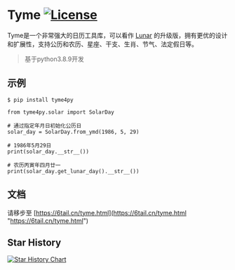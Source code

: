 # Tyme [![License](https://img.shields.io/badge/license-MIT-4EB1BA.svg?style=flat-square)](https://github.com/6tail/tyme4py/blob/master/LICENSE)

Tyme是一个非常强大的日历工具库，可以看作 [Lunar](https://6tail.cn/calendar/api.html "https://6tail.cn/calendar/api.html") 的升级版，拥有更优的设计和扩展性，支持公历和农历、星座、干支、生肖、节气、法定假日等。

> 基于python3.8.9开发

## 示例

    $ pip install tyme4py
     
    from tyme4py.solar import SolarDay
     
    # 通过指定年月日初始化公历日
    solar_day = SolarDay.from_ymd(1986, 5, 29)
     
    # 1986年5月29日
    print(solar_day.__str__())
     
    # 农历丙寅年四月廿一
    print(solar_day.get_lunar_day().__str__())

## 文档

请移步至 [https://6tail.cn/tyme.html](https://6tail.cn/tyme.html "https://6tail.cn/tyme.html")

## Star History

[![Star History Chart](https://api.star-history.com/svg?repos=6tail/tyme4py&type=Date)](https://star-history.com/#6tail/tyme4py&Date)

